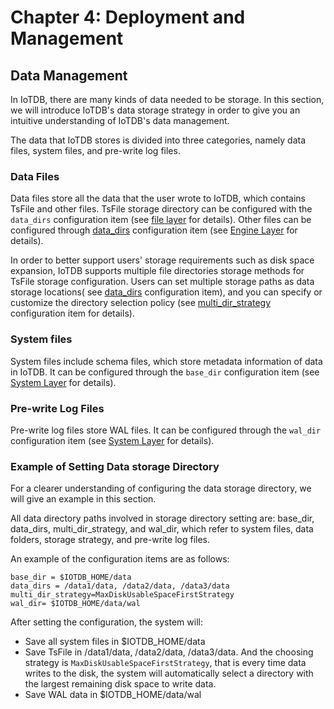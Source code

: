 <!--

    Licensed to the Apache Software Foundation (ASF) under one
    or more contributor license agreements.  See the NOTICE file
    distributed with this work for additional information
    regarding copyright ownership.  The ASF licenses this file
    to you under the Apache License, Version 2.0 (the
    "License"); you may not use this file except in compliance
    with the License.  You may obtain a copy of the License at

        http://www.apache.org/licenses/LICENSE-2.0

    Unless required by applicable law or agreed to in writing,
    software distributed under the License is distributed on an
    "AS IS" BASIS, WITHOUT WARRANTIES OR CONDITIONS OF ANY
    KIND, either express or implied.  See the License for the
    specific language governing permissions and limitations
    under the License.

-->

# Chapter 4: Deployment and Management


## Data Management

In IoTDB, there are many kinds of data needed to be storage. In this section, we will introduce IoTDB's data storage strategy in order to give you an intuitive understanding of IoTDB's data management.

The data that IoTDB stores is divided into three categories, namely data files, system files, and pre-write log files.

### Data Files

Data files store all the data that the user wrote to IoTDB, which contains TsFile and other files. TsFile storage directory can be configured with the `data_dirs` configuration item (see [file layer](/#/Documents/0.8.0/chap4/sec2) for details). Other files can be configured through [data_dirs](/#/Documents/0.8.0/chap4/sec2) configuration item (see [Engine Layer](/#/Documents/0.8.0/chap4/sec2) for details).

In order to better support users' storage requirements such as disk space expansion, IoTDB supports multiple file directories storage methods for TsFile storage configuration. Users can set multiple storage paths as data storage locations( see [data_dirs](/#/Documents/0.8.0/chap4/sec2) configuration item), and you can specify or customize the directory selection policy (see [multi_dir_strategy](/#/Documents/0.8.0/chap4/sec2) configuration item for details).

### System files

System files include schema files, which store metadata information of data in IoTDB. It can be configured through the `base_dir` configuration item (see [System Layer](/#/Documents/0.8.0/chap4/sec2) for details).

### Pre-write Log Files

Pre-write log files store WAL files. It can be configured through the `wal_dir` configuration item (see [System Layer](/#/Documents/0.8.0/chap4/sec2) for details).

### Example of Setting Data storage Directory

For a clearer understanding of configuring the data storage directory, we will give an example in this section.

All data directory paths involved in storage directory setting are: base_dir, data_dirs, multi_dir_strategy, and wal_dir, which refer to system files, data folders, storage strategy, and pre-write log files.

An example of the configuration items are as follows:

```
base_dir = $IOTDB_HOME/data
data_dirs = /data1/data, /data2/data, /data3/data 
multi_dir_strategy=MaxDiskUsableSpaceFirstStrategy
wal_dir= $IOTDB_HOME/data/wal
```
After setting the configuration, the system will:

* Save all system files in $IOTDB_HOME/data
* Save TsFile in /data1/data, /data2/data, /data3/data. And the choosing strategy is `MaxDiskUsableSpaceFirstStrategy`, that is every time data writes to the disk, the system will automatically select a directory with the largest remaining disk space to write data.
* Save WAL data in $IOTDB_HOME/data/wal